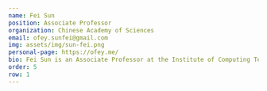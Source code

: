 ```yaml
---
name: Fei Sun
position: Associate Professor
organization: Chinese Academy of Sciences
email: ofey.sunfei@gmail.com
img: assets/img/sun-fei.png
personal-page: https://ofey.me/
bio: Fei Sun is an Associate Professor at the Institute of Computing Technology, Chinese Academy of Sciences. His research spans recommender systems and natural language processing, with a particular emphasis on safety-oriented topics such as privacy, fairness, and interpretability. He has published over 60 papers in leading conferences and journals, including NeurIPS, ICML, and TOIS, and was awarded the Best Long Paper Runner Up at RecSys 2019. Before joining academia, he spent five years at Alibaba focusing on e-commerce recommendation. He has also contributed to the community by co-organizing workshops, including one at WSDM 2020 and WWW 2025.
order: 5
row: 1
---
```


